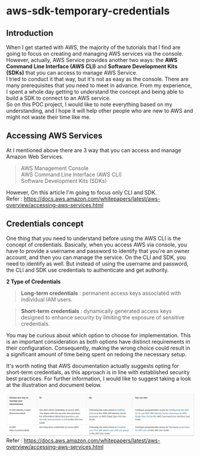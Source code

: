 # aws-sdk-temporary-credentials
## Introduction
When I get started with AWS, the majority of the tutorials that I find are going to focus on creating and managing AWS services via the console. However, actually, AWS Service provides another two ways: the **AWS Command Line Interface (AWS CLI)** and **Software Development Kits (SDKs)**
that you can access to manage AWS Service. \
I tried to conduct it that way, but it's not as easy as the console. There are many prerequisites that you need to meet in advance. From my experience, I spent a whole day getting to understand the concept and being able to build a SDK to connect to an AWS service. \
So on this POC project, I would like to note everything based on my understanding, and I hope it will help other people who are new to AWS and might not waste their time like me.  

## Accessing AWS Services
At I mentioned above there are 3 way that you can access and manage Amazon Web Services.
> AWS Management Console\
  AWS Command Line Interface (AWS CLI)\
  Software Development Kits (SDKs)

However, On this article I'm going to focus only CLI and SDK.\
Refer : https://docs.aws.amazon.com/whitepapers/latest/aws-overview/accessing-aws-services.html

## Credentials concept
One thing that you need to understand before using the AWS CLI is the concept of credentials. Basically, when you access AWS via console, you have to provide a username and password to identify that you're an owner account, and then you can manage the service. On the CLI and SDK, you need to identify as well. But instead of using the username and password, the CLI and SDK use credentials to authenticate and get authority.

**2 Type of Credentials**
>**Long-term credentials** : permanent access keys associated with individual IAM users.

>**Short-term credentials** : dynamically generated access keys designed to enhance security by limiting the exposure of sensitive credentials.

You may be curious about which option to choose for implementation. This is an important consideration as both options have distinct requirements in their configuration. Consequently, making the wrong choice could result in a significant amount of time being spent on redoing the necessary setup. 

It's worth noting that AWS documentation actually suggests opting for short-term credentials, as this approach is in line with established security best practices.
For further information, I would like to suggest taking a look at the illustration and document below.

![enter image description here](images/TypeOfCredentials.JPG)
Refer : https://docs.aws.amazon.com/whitepapers/latest/aws-overview/accessing-aws-services.html
